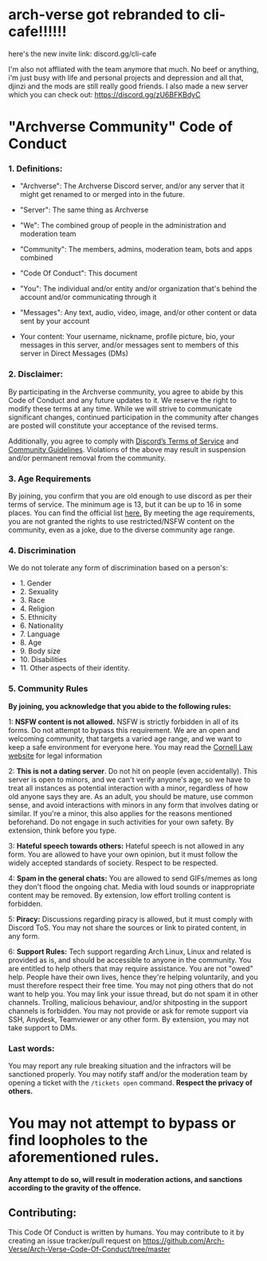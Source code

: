 # arch-verse got rebranded to cli-cafe!!!!!!

here's the new invite link: discord.gg/cli-cafe

I'm also not affliated with the team anymore that much.
No beef or anything, i'm just busy with life and personal projects and depression and all that, djinzi and the mods are still really good friends.
I also made a new server which you can check out: https://discord.gg/zU6BFKBdyC


# "Archverse Community" Code of Conduct

### 1. Definitions:

- "Archverse": The Archverse Discord server, and/or any server that it might get renamed to or merged into in the
  future.

- "Server": The same thing as Archverse

- "We": The combined group of people in the administration and moderation team

- "Community": The members, admins, moderation team, bots and apps combined

- "Code Of Conduct": This document

- "You": The individual and/or entity and/or organization that's behind the account and/or communicating
  through it

- "Messages": Any text, audio, video, image, and/or other content or data sent by your account

- Your content: Your username, nickname, profile picture, bio, your messages in this server, and/or messages sent to
  members of this server in Direct Messages (DMs)

### 2. Disclaimer:
By participating in the Archverse community, you agree to abide by this Code of Conduct and any future updates to it. We
reserve the right to modify these terms at any time. While we will strive to communicate significant changes, continued
participation in the community after changes are posted will constitute your acceptance of the revised terms.

Additionally, you agree to comply with [Discord’s Terms of Service](https://discord.com/terms) and [Community
Guidelines](https://discord.com/guidelines). Violations of the above may result in suspension and/or permanent
removal from the community.

### 3. Age Requirements

By joining, you confirm that you are old enough to use discord as per their terms of service. The minimum age is 13, but
it can be up to 16 in some places. You can find the official list
[here.](https://support.discord.com/hc/en-us/articles/360040724612-Why-is-Discord-asking-for-my-birthday) 
By meeting the age requirements, you are not granted the rights to use restricted/NSFW content on the community, even as a joke, due to the diverse community age range.

### 4. Discrimination

We do not tolerate any form of discrimination based on a person's:

- 1\. Gender
- 2\. Sexuality
- 3\. Race
- 4\. Religion
- 5\. Ethnicity
- 6\. Nationality
- 7\. Language
- 8\. Age
- 9\. Body size
- 10\. Disabilities
- 11\. Other aspects of their identity.


### 5. Community Rules

**By joining, you acknowledge that you abide to the following rules:**

  1: **NSFW content is not allowed.**
  NSFW is strictly forbidden in all of its forms. Do not attempt to bypass this requirement.
  We are an open and welcoming community, that targets a varied age range, and we want to keep a safe environment for everyone here.
  You may read the [Cornell Law website](https://www.law.cornell.edu/uscode/text/18/2256) for legal information

  2: **This is not a dating server**.
  Do not hit on people (even accidentally). This server is open to minors, and we can't
  verify anyone's age, so we have to treat all instances as potential interaction with a minor, regardless of how old
  anyone says they are. As an adult, you should be mature, use common sense, and avoid interactions with minors in any form that involves dating or similar.
  If you're a minor, this also applies for the reasons mentioned beforehand. Do not engage in such activities for your own safety.
  By extension, think before you type.

  3: **Hateful speech towards others:**
  Hateful speech is not allowed in any form. You are allowed to have your own opinion, but it must follow the widely accepted standards of society. Respect to be respected.

  4: **Spam in the general chats:** You are allowed to send GIFs/memes as long they don't flood the ongoing chat.
  Media with loud sounds or inappropriate content may be removed. By extension, low effort trolling content is forbidden.

  5: **Piracy:**
  Discussions regarding piracy is allowed, but it must comply with Discord ToS.
  You may not share the sources or link to pirated content, in any form. 

  6: **Support Rules:**
  Tech support regarding Arch Linux, Linux and related is provided as is, and should be accessible to anyone in the community.
  You are entitled to help others that may require assistance.
  You are not "owed" help. People have their own lives, hence they're helping voluntarily, and you must therefore respect their free time.
  You may not ping others that do not want to help you.
  You may link your issue thread, but do not spam it in other channels.
  Trolling, malicious behaviour, and/or shitposting in the support channels is forbidden.
  You may not provide or ask for remote support via SSH, Anydesk, Teamviewer or any other form. By extension, you may not take support to DMs.
  
### Last words:

You may report any rule breaking situation and the infractors will be sanctioned properly. 
You may notify staff and/or the moderation team by opening a ticket with the `/tickets open` command.
**Respect the privacy of others.**

# You may not attempt to bypass or find loopholes to the aforementioned rules.
  **Any attempt to do so, will result in moderation actions, and sanctions according to the gravity of the offence.**


## Contributing:

This Code Of Conduct is written by humans. You may contribute to it by creating an issue tracker/pull request on
https://github.com/Arch-Verse/Arch-Verse-Code-Of-Conduct/tree/master

<!-- this is never gonna render in the readme, so here i go: -->
<!-- made and written with love on neovim. Original document by @ingenarel, revision by hazelshantz -->
<!-- pretty please don't remove this -->
